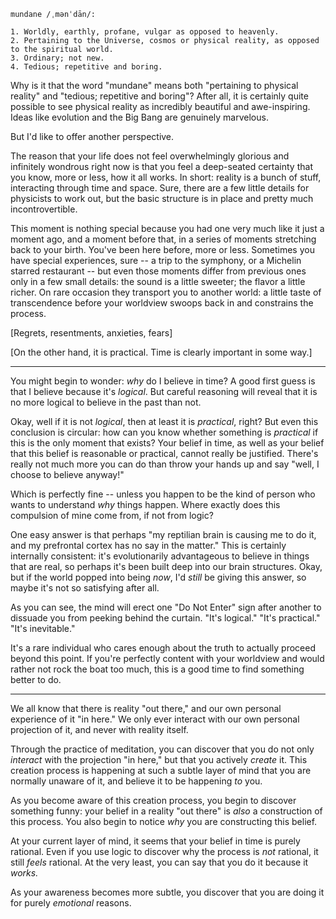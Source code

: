 
```
mundane /ˌmənˈdān/:

1. Worldly, earthly, profane, vulgar as opposed to heavenly.
2. Pertaining to the Universe, cosmos or physical reality, as opposed to the spiritual world.
3. Ordinary; not new.
4. Tedious; repetitive and boring.
```

Why is it that the word "mundane" means both "pertaining to physical reality"
and "tedious; repetitive and boring"? After all, it is certainly quite possible 
to see physical reality as incredibly beautiful and awe-inspiring. Ideas
like evolution and the Big Bang are genuinely marvelous.

But I'd like to offer another perspective.

The reason that your life does not feel overwhelmingly glorious and 
infinitely wondrous right now is that you feel a deep-seated certainty that you 
know, more or less, how it all works. In short: reality is a bunch of stuff, 
interacting through time and space. Sure, there are a few little details for 
physicists to work out, but the basic structure is in place and pretty much 
incontrovertible.

This moment is nothing special because you had one very much like it just a 
moment ago, and a moment before that, in a series of moments stretching back to
your birth. You've been here before, more or less. Sometimes you have special 
experiences, sure -- a trip to the symphony, or a Michelin starred restaurant --
but even those moments differ from previous ones only in a few small details: 
the sound is a little sweeter; the flavor a little richer. On rare occasion 
they transport you to another world: a little taste of transcendence before 
your worldview swoops back in and constrains the process.

[Regrets, resentments, anxieties, fears]

[On the other hand, it is practical. Time is clearly important in some way.]

---

You might begin to wonder: *why* do I believe in time? A good first guess is 
that I believe because it's *logical*. But careful reasoning will reveal that 
it is no more logical to believe in the past than not.

Okay, well if it is not *logical*, then at least it is *practical*, right? But
even this conclusion is circular: how can you know whether something is
*practical* if this is the only moment that exists? Your belief in time, as
well as your belief that this belief is reasonable or practical, cannot really
be justified. There's really not much more you can do than throw your hands up
and say "well, I choose to believe anyway!"

Which is perfectly fine -- unless you happen to be the kind of person who wants
to understand *why* things happen. Where exactly does this compulsion of mine
come from, if not from logic? 

One easy answer is that perhaps "my reptilian brain is causing me to do it, and 
my prefrontal cortex has no say in the matter." This is certainly internally
consistent: it's evolutionarily advantageous to believe in things that are real,
so perhaps it's been built deep into our brain structures. Okay, but if the
world popped into being *now*, I'd *still* be giving this answer, so maybe it's
not so satisfying after all.

As you can see, the mind will erect one "Do Not Enter" sign after another to
dissuade you from peeking behind the curtain. "It's logical." "It's practical."
"It's inevitable."

It's a rare individual who cares enough about the truth to actually proceed
beyond this point. If you're perfectly content with your worldview and would
rather not rock the boat too much, this is a good time to find something better
to do.

---


We all know that there is reality "out there," and our own personal experience
of it "in here." We only ever interact with our own personal projection of it, 
and never with reality itself.

Through the practice of meditation, you can discover that you do not only
*interact* with the projection "in here," but that you actively *create* it.
This creation process is happening at such a subtle layer of mind that you are
normally unaware of it, and believe it to be happening *to* you.

As you become aware of this creation process, you begin to discover something
funny: your belief in a reality "out there" is *also* a construction of this
process. You also begin to notice *why* you are constructing this belief.

At your current layer of mind, it seems that your belief in time is purely
rational. Even if you use logic to discover why the process is *not* rational,
it still *feels* rational. At the very least, you can say that you do it
because it *works.*

As your awareness becomes more subtle, you discover that you are doing it for
purely *emotional* reasons.